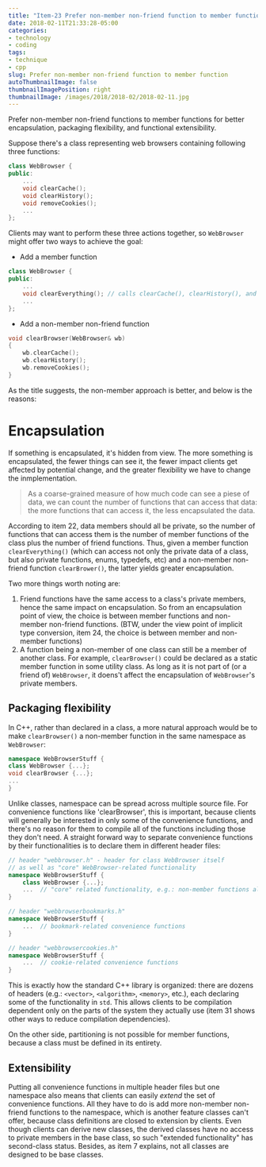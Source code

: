 ```yaml
---
title: "Item-23 Prefer non-member non-friend function to member function"
date: 2018-02-11T21:33:28-05:00
categories:
- technology
- coding
tags:
- technique
- cpp
slug: Prefer non-member non-friend function to member function
autoThumbnailImage: false
thumbnailImagePosition: right
thumbnailImage: /images/2018/2018-02/2018-02-11.jpg
---
```


Prefer non-member non-friend functions to member functions for better encapsulation, packaging flexibility, and functional extensibility.
<!--more-->

Suppose there's a class representing web browsers containing following three functions:

```cpp
class WebBrowser {
public:
    ...
    void clearCache();
    void clearHistory();
    void removeCookies();
    ...
};
```

Clients may want to perform these three actions together, so `WebBrowser` might offer two ways to achieve the goal:

* Add a member function

```cpp
class WebBrowser {
public:
    ...
    void clearEverything(); // calls clearCache(), clearHistory(), and removeCookies()
    ...
};
```

* Add a non-member non-friend function

```cpp
void clearBrowser(WebBrowser& wb) 
{
    wb.clearCache();
    wb.clearHistory();
    wb.removeCookies();
}
```

As the title suggests, the non-member approach is better, and below is the reasons:

# Encapsulation

If something is encapsulated, it's hidden from view. The more something is encapsulated, the fewer things can see it, the fewer impact clients get affected by potential change, and the greater flexibility we have to change the inmplementation.

>As a coarse-grained measure of how much code can see a piese of data, we can count the number of functions that can access that data: the more functions that can access it, the less encapsulated the data. 

According to item 22, data members should all be private, so the number of functions that can access them is the number of member functions of the class plus the number of friend functions. Thus, given a member function `clearEverything()` (which can access not only the private data of a class, but also private functions, enums, typedefs, etc) and a non-member non-friend function `clearBrower()`, the latter yields greater encapsulation.

Two more things worth noting are:

1. Friend functions have the same access to a class's private members, hence the same impact on encapsulation. So from an encapsulation point of view, the choice is between member functions and non-member non-friend functions. (BTW, under the view point of implicit type conversion, item 24, the choice is between member and non-member functions)
2. A function being a non-member of one class can still be a member of another class. For example, `clearBrowser()` could be declared as a static member function in some utility class. As long as it is not part of (or a friend of) `WebBrowser`, it doens't affect the encapsulation of `WebBrowser`'s private members.

## Packaging flexibility

In C++, rather than declared in a class, a more natural approach would be to make `clearBrowser()` a non-member function in the same namespace as `WebBrowser`:

```cpp
namespace WebBrowserStuff {
class WebBrowser {...};
void clearBrowser {...};
...
}
```

Unlike classes, namespace can be spread across multiple source file. For convenience functions like 'clearBrowser', this is important, because clients will generally be interested in only some of the convenience functions, and there's no reason for them to compile all of the functions including those they don't need. A straight forward way to separate convenience functions by their functionalities is to declare them in different header files:

```cpp
// header "webbrowser.h" - header for class WebBrowser itself 
// as well as "core" WebBrowser-related functionality
namespace WebBrowserStuff {
    class WebBrowser {...};
    ...  // "core" related functionality, e.g.: non-member functions almost all clients need
}
```

```cpp
// header "webbrowserbookmarks.h"
namespace WebBrowserStuff {
    ...  // bookmark-related convenience functions
}
```

```cpp
// header "webbrowsercookies.h"
namespace WebBrowserStuff {
    ...  // cookie-related convenience functions
}
```

This is exactly how the standard C++ library is organized: there are dozens of headers (e.g.: `<vector>`, `<algorithm>`, `<memory>`, etc.), each declaring some of the functionality in `std`. This allows clients to be compilation dependent only on the parts of the system they actually use (item 31 shows other ways to reduce compilation dependencies). 

On the other side, partitioning is not possible for member functions, because a class must be defined in its entirety.

## Extensibility

Putting all convenience functions in multiple header files but one namespace also means that clients can easily _extend_ the set of convenience functions. All they have to do is add more non-member non-friend functions to the namespace, which is another feature classes can't offer, because class definitions are closed to extension by clients. Even though clients can derive new classes, the derived classes have no access to private members in the base class, so such "extended functionality" has second-class status. Besides, as item 7 explains, not all classes are designed to be base classes.
